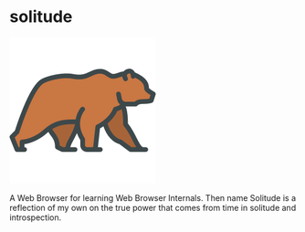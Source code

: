 # solitude
<img src="assets/bear.png" width="256" height="256" alt="bear :)">


A Web Browser for learning Web Browser Internals. Then name Solitude is a reflection of my own on the true power that comes from time in solitude and introspection.
